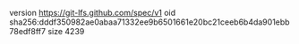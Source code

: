 version https://git-lfs.github.com/spec/v1
oid sha256:dddf350982ae0abaa71332ee9b6501661e20bc21ceeb6b4da901ebb78edf8ff7
size 4239
